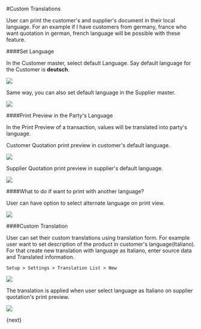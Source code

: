 <!-- add-breadcrumbs -->
#Custom Translations

User can print the customer's and supplier's document in their local language. For an example if I have customers from germany, france who want quotation in german, french language will be possible with these feature.

####Set Language

In the Customer master, select default Language. Say default language for the Customer is <b>deutsch</b>.

<img src="{{docs_base_url}}/assets/img/multilingual_print_format/set_customer_default_lang.png" class="screenshot">

Same way, you can also set default language in the Supplier master.

<img src="{{docs_base_url}}/assets/img/multilingual_print_format/set_supplier_default_lang.png" class="screenshot">

####Print Preview in the Party's Language

In the Print Preview of a transaction, values will be translated into party's language.

Customer Quotation print preview in customer's default language.

<img src="{{docs_base_url}}/assets/img/multilingual_print_format/customer_quotation.png" class="screenshot">

Supplier Quotation print preview in supplier's default language.

<img src="{{docs_base_url}}/assets/img/multilingual_print_format/supplier_quotation.png" class="screenshot">

####What to do if want to print with another language?

User can have option to select alternate language on print view.

<img src="{{docs_base_url}}/assets/img/multilingual_print_format/alternate_language.png" class="screenshot">

####Custom Translation

User can set their custom translations using translation form. For example user want to set description of the product in customer's language(Italiano). For that create new translation with language as Italiano, enter source data and Translated information.

`Setup > Settings > Translation List > New`

<img src="{{docs_base_url}}/assets/img/multilingual_print_format/translation.png" class="screenshot">

The translation is applied when user select language as Italiano on supplier quotation's print preview.

<img src="{{docs_base_url}}/assets/img/multilingual_print_format/custom_translation.png" class="screenshot">


{next}
